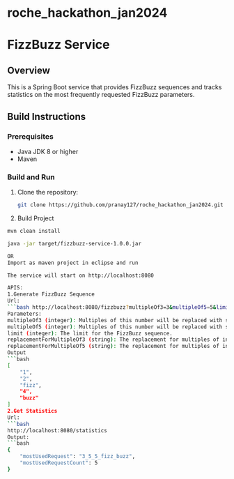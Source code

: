 # roche_hackathon_jan2024
# FizzBuzz Service

## Overview

This is a Spring Boot service that provides FizzBuzz sequences and tracks statistics on the most frequently requested FizzBuzz parameters.

## Build Instructions

### Prerequisites
- Java JDK 8 or higher
- Maven

### Build and Run
1. Clone the repository:
   ```bash
   git clone https://github.com/pranay127/roche_hackathon_jan2024.git
   
2. Build Project
```bash
mvn clean install

java -jar target/fizzbuzz-service-1.0.0.jar

OR
Import as maven project in eclipse and run

The service will start on http://localhost:8080

APIS:
1.Generate FizzBuzz Sequence
Url:
```bash http://localhost:8080/fizzbuzz?multipleOf3=3&multipleOf5=5&limit=15&replacementForMultipleOf3=fizz&replacementForMultipleOf5=buzz
Parameters:
multipleOf3 (integer): Multiples of this number will be replaced with str1.
multipleOf5 (integer): Multiples of this number will be replaced with str2.
limit (integer): The limit for the FizzBuzz sequence.
replacementForMultipleOf3 (string): The replacement for multiples of int1.
replacementForMultipleOf5 (string): The replacement for multiples of int2.
Output
```bash
[
    "1",
    "2",
    "fizz",
    "4",
    "buzz"
]
2.Get Statistics
Url:
```bash 
http://localhost:8080/statistics
Output:
```bash 
{
    "mostUsedRequest": "3_5_5_fizz_buzz",
    "mostUsedRequestCount": 5
}





 
